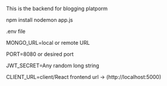 This is the backend for blogging platporm

npm install
nodemon app.js

.env file

MONGO_URL=local or remote URL 

PORT=8080 or desired port

JWT_SECRET=Any random long string

CLIENT_URL=client/React frontend url  -> (http://localhost:5000)
